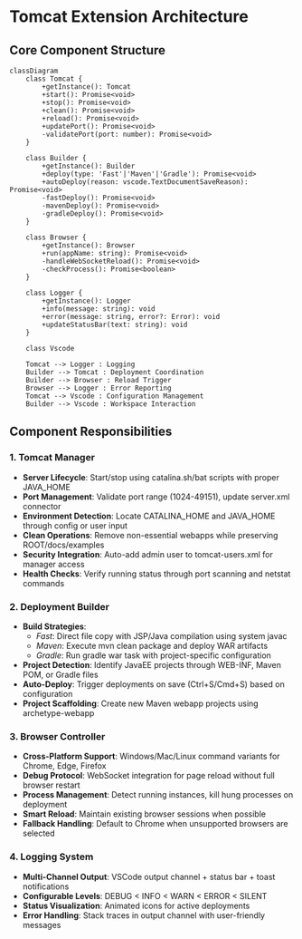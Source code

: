 # Tomcat Extension Architecture

## Core Component Structure

```mermaid
classDiagram
    class Tomcat {
        +getInstance(): Tomcat
        +start(): Promise<void>
        +stop(): Promise<void>
        +clean(): Promise<void>
        +reload(): Promise<void>
        +updatePort(): Promise<void>
        -validatePort(port: number): Promise<void>
    }
    
    class Builder {
        +getInstance(): Builder
        +deploy(type: 'Fast'|'Maven'|'Gradle'): Promise<void>
        +autoDeploy(reason: vscode.TextDocumentSaveReason): Promise<void>
        -fastDeploy(): Promise<void>
        -mavenDeploy(): Promise<void>
        -gradleDeploy(): Promise<void>
    }
    
    class Browser {
        +getInstance(): Browser
        +run(appName: string): Promise<void>
        -handleWebSocketReload(): Promise<void>
        -checkProcess(): Promise<boolean>
    }
    
    class Logger {
        +getInstance(): Logger
        +info(message: string): void
        +error(message: string, error?: Error): void
        +updateStatusBar(text: string): void
    }
    
    class Vscode
    
    Tomcat --> Logger : Logging
    Builder --> Tomcat : Deployment Coordination
    Builder --> Browser : Reload Trigger
    Browser --> Logger : Error Reporting
    Tomcat --> Vscode : Configuration Management
    Builder --> Vscode : Workspace Interaction
```

## Component Responsibilities

### 1. Tomcat Manager
- **Server Lifecycle**: Start/stop using catalina.sh/bat scripts with proper JAVA_HOME
- **Port Management**: Validate port range (1024-49151), update server.xml connector
- **Environment Detection**: Locate CATALINA_HOME and JAVA_HOME through config or user input
- **Clean Operations**: Remove non-essential webapps while preserving ROOT/docs/examples
- **Security Integration**: Auto-add admin user to tomcat-users.xml for manager access
- **Health Checks**: Verify running status through port scanning and netstat commands

### 2. Deployment Builder
- **Build Strategies**:
  - *Fast*: Direct file copy with JSP/Java compilation using system javac
  - *Maven*: Execute mvn clean package and deploy WAR artifacts
  - *Gradle*: Run gradle war task with project-specific configuration
- **Project Detection**: Identify JavaEE projects through WEB-INF, Maven POM, or Gradle files
- **Auto-Deploy**: Trigger deployments on save (Ctrl+S/Cmd+S) based on configuration
- **Project Scaffolding**: Create new Maven webapp projects using archetype-webapp

### 3. Browser Controller
- **Cross-Platform Support**: Windows/Mac/Linux command variants for Chrome, Edge, Firefox
- **Debug Protocol**: WebSocket integration for page reload without full browser restart
- **Process Management**: Detect running instances, kill hung processes on deployment
- **Smart Reload**: Maintain existing browser sessions when possible
- **Fallback Handling**: Default to Chrome when unsupported browsers are selected

### 4. Logging System
- **Multi-Channel Output**: VSCode output channel + status bar + toast notifications
- **Configurable Levels**: DEBUG < INFO < WARN < ERROR < SILENT
- **Status Visualization**: Animated icons for active deployments
- **Error Handling**: Stack traces in output channel with user-friendly messages
